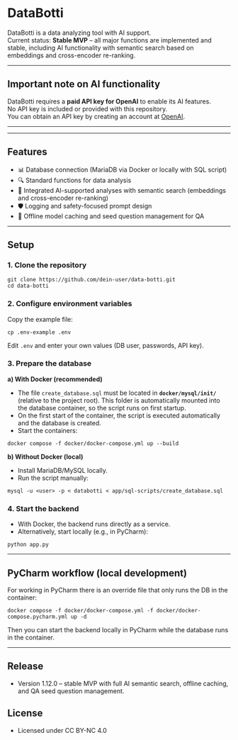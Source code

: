 # DataBotti

DataBotti is a data analyzing tool with AI support.  
Current status: **Stable MVP** – all major functions are implemented and stable, including AI functionality with semantic search based on embeddings and cross-encoder re-ranking.

---

## Important note on AI functionality
DataBotti requires a **paid API key for OpenAI** to enable its AI features.  
No API key is included or provided with this repository.  
You can obtain an API key by creating an account at [OpenAI](https://openai.com/api/).

---

---

## Features
- 📊 Database connection (MariaDB via Docker or locally with SQL script)  
- 🔍 Standard functions for data analysis  
- 🤖 Integrated AI-supported analyses with semantic search (embeddings and cross-encoder re-ranking)  
- 🛡️ Logging and safety-focused prompt design  
- 💾 Offline model caching and seed question management for QA  

---

## Setup

### 1. Clone the repository
```
git clone https://github.com/dein-user/data-botti.git
cd data-botti
```

### 2. Configure environment variables
Copy the example file:
```
cp .env-example .env
```
Edit `.env` and enter your own values (DB user, passwords, API key).

### 3. Prepare the database

**a) With Docker (recommended)**  
- The file `create_database.sql` must be located in **`docker/mysql/init/`** (relative to the project root). This folder is automatically mounted into the database container, so the script runs on first startup.  
- On the first start of the container, the script is executed automatically and the database is created.  
- Start the containers:
```
docker compose -f docker/docker-compose.yml up --build
```

**b) Without Docker (local)**  
- Install MariaDB/MySQL locally.  
- Run the script manually:  
```
mysql -u <user> -p < databotti < app/sql-scripts/create_database.sql
```

### 4. Start the backend
- With Docker, the backend runs directly as a service.  
- Alternatively, start locally (e.g., in PyCharm):
```
python app.py
```

---

## PyCharm workflow (local development)
For working in PyCharm there is an override file that only runs the DB in the container:
```
docker compose -f docker/docker-compose.yml -f docker/docker-compose.pycharm.yml up -d
```
Then you can start the backend locally in PyCharm while the database runs in the container.

---

## Release
- Version 1.12.0 – stable MVP with full AI semantic search, offline caching, and QA seed question management.

## License
- Licensed under CC BY-NC 4.0
